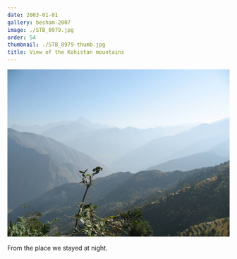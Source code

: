 ```yaml
---
date: 2003-01-01
gallery: besham-2007
image: ./STB_0979.jpg
order: 54
thumbnail: ./STB_0979-thumb.jpg
title: View of the Kohistan mountains
---
```


![View of the Kohistan mountains](./STB_0979.jpg)

From the place we stayed at night.
